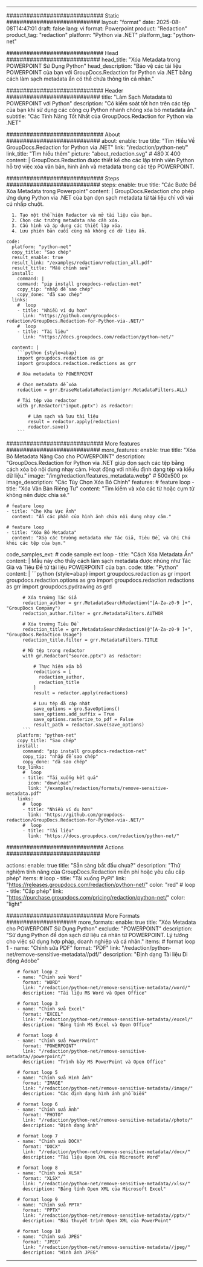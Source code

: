 
---
############################# Static ############################
layout: "format"
date:  2025-08-08T14:47:01
draft: false
lang: vi
format: Powerpoint
product: "Redaction"
product_tag: "redaction"
platform: "Python via .NET"
platform_tag: "python-net"

############################# Head ############################
head_title: "Xóa Metadata trong POWERPOINT Sử Dụng Python"
head_description: "Bảo vệ các tài liệu POWERPOINT của bạn với GroupDocs.Redaction for Python via .NET bằng cách làm sạch metadata ẩn có thể chứa thông tin cá nhân."

############################# Header ############################
title: "Làm Sạch Metadata từ POWERPOINT với Python" 
description: "Có kiểm soát tốt hơn trên các tệp của bạn khi sử dụng các công cụ Python nhanh chóng xóa bỏ metadata ẩn."
subtitle: "Các Tính Năng Tốt Nhất của GroupDocs.Redaction for Python via .NET" 

############################# About ############################
about:
    enable: true
    title: "Tìm Hiểu Về GroupDocs.Redaction for Python via .NET"
    link: "/redaction/python-net/"
    link_title: "Tìm hiểu thêm"
    picture: "about_redaction.svg" # 480 X 400
    content: |
       GroupDocs.Redaction được thiết kế cho các lập trình viên Python hỗ trợ việc xóa văn bản, hình ảnh và metadata trong các tệp POWERPOINT.

############################# Steps ############################
steps:
    enable: true
    title: "Các Bước Để Xóa Metadata trong Powerpoint"
    content: |
      GroupDocs.Redaction cho phép ứng dụng Python via .NET của bạn dọn sạch metadata từ tài liệu chỉ với vài cú nhấp chuột.
      
      1. Tạo một thể hiện Redactor và mở tài liệu của bạn.
      2. Chọn các trường metadata nào cần xóa.
      3. Cấu hình và áp dụng các thiết lập xóa.
      4. Lưu phiên bản cuối cùng mà không có dữ liệu ẩn.
   
    code:
      platform: "python-net"
      copy_title: "Sao chép"
      result_enable: true
      result_link: "/examples/redaction/redaction_all.pdf"
      result_title: "Mẫu chỉnh sửa"
      install:
        command: |
        command: "pip install groupdocs-redaction-net"
        copy_tip: "nhấp để sao chép"
        copy_done: "đã sao chép"
      links:
        #  loop
        - title: "Nhiều ví dụ hơn"
          link: "https://github.com/groupdocs-redaction/GroupDocs.Redaction-for-Python-via-.NET/"
        #  loop
        - title: "Tài liệu"
          link: "https://docs.groupdocs.com/redaction/python-net/"
          
      content: |
        ```python {style=abap}
        import groupdocs.redaction as gr
        import groupdocs.redaction.redactions as grr

        # Xóa metadata từ POWERPOINT

        # Chọn metadata để xóa
        redaction = grr.EraseMetadataRedaction(grr.MetadataFilters.ALL)

        # Tải tệp vào redactor
        with gr.Redactor("input.pptx") as redactor:

            # Làm sạch và lưu tài liệu
            result = redactor.apply(redaction)
            redactor.save()
        ```            


############################# More features ############################
more_features:
  enable: true
  title: "Xóa Bỏ Metadata Nâng Cao cho POWERPOINT"
  description: "GroupDocs.Redaction for Python via .NET giúp dọn sạch các tệp bằng cách xóa bỏ nội dung nhạy cảm. Hoạt động với nhiều định dạng tệp và kiểu dữ liệu."
  image: "/img/redaction/features_metadata.webp" # 500x500 px
  image_description: "Các Tùy Chọn Xóa Bỏ Chính"
  features:
    # feature loop
    - title: "Xóa Văn Bản Riêng Tư"
      content: "Tìm kiếm và xóa các từ hoặc cụm từ không nên được chia sẻ."

    # feature loop
    - title: "Che Khu Vực Ảnh"
      content: "Ẩn các phần của hình ảnh chứa nội dung nhạy cảm."

    # feature loop
    - title: "Xóa Bỏ Metadata"
      content: "Xóa các trường metadata như Tác Giả, Tiêu Đề, và Ghi Chú khỏi các tệp của bạn."
      
  code_samples_ext:
    # code sample ext loop
    - title: "Cách Xóa Metadata Ẩn"
      content: |
        Mẫu này cho thấy cách làm sạch metadata được nhúng như Tác Giả và Tiêu Đề từ tài liệu POWERPOINT của bạn.
      code:
        title: "Python"
        content: |
          ```python {style=abap}
          import groupdocs.redaction as gr
          import groupdocs.redaction.options as gro
          import groupdocs.redaction.redactions as grr
          import groupdocs.pydrawing as grd

          # Xóa trường Tác Giả
          redaction_author = grr.MetadataSearchRedaction("[A-Za-z0-9 ]+", "GroupDocs Company")
          redaction_author.filter = grr.MetadataFilters.AUTHOR

          # Xóa trường Tiêu Đề
          redaction_title = grr.MetadataSearchRedaction(@"[A-Za-z0-9 ]+", "GroupDocs.Redaction Usage")
          redaction_title.filter = grr.MetadataFilters.TITLE

          # Mở tệp trong redactor
          with gr.Redactor("source.pptx") as redactor:

              # Thực hiện xóa bỏ
              redactions = [
                redaction_author,
                redaction_title
              ]
              result = redactor.apply(redactions)

              # Lưu tệp đã cập nhật
              save_options = gro.SaveOptions()
              save_options.add_suffix = True
              save_options.rasterize_to_pdf = False
              result_path = redactor.save(save_options)
          ```
        platform: "python-net"
        copy_title: "Sao chép"
        install:
          command: "pip install groupdocs-redaction-net"
          copy_tip: "nhấp để sao chép"
          copy_done: "đã sao chép"
        top_links:
          #  loop
          - title: "Tải xuống kết quả"
            icon: "download"
            link: "/examples/redaction/formats/remove-sensitive-metadata.pdf"
        links:
          #  loop
          - title: "Nhiều ví dụ hơn"
            link: "https://github.com/groupdocs-redaction/GroupDocs.Redaction-for-Python-via-.NET/"
          #  loop
          - title: "Tài liệu"
            link: "https://docs.groupdocs.com/redaction/python-net/"


############################# Actions ############################

actions:
  enable: true
  title: "Sẵn sàng bắt đầu chưa?"
  description: "Thử nghiệm tính năng của GroupDocs.Redaction miễn phí hoặc yêu cầu cấp phép"
  items:
    #  loop
    - title: "Tải xuống PyPi"
      link: "https://releases.groupdocs.com/redaction/python-net/"
      color: "red"
        #  loop
    - title: "Cấp phép"
      link: "https://purchase.groupdocs.com/pricing/redaction/python-net/"
      color: "light"


############################# More Formats #####################
more_formats:
    enable: true
    title: "Xóa Metadata cho POWERPOINT Sử Dụng Python"
    exclude: "POWERPOINT"
    description: "Sử dụng Python để dọn sạch dữ liệu cá nhân từ POWERPOINT. Lý tưởng cho việc sử dụng hợp pháp, doanh nghiệp và cá nhân."
    items: 
        # format loop 1
        - name: "Chỉnh sửa PDF"
          format: "PDF"
          link: "/redaction/python-net/remove-sensitive-metadata//pdf/"
          description: "Định dạng Tài liệu Di động Adobe"

        # format loop 2
        - name: "Chỉnh sửa Word"
          format: "WORD"
          link: "/redaction/python-net/remove-sensitive-metadata//word/"
          description: "Tài liệu MS Word và Open Office"
          
        # format loop 3
        - name: "Chỉnh sửa Excel"
          format: "EXCEL"
          link: "/redaction/python-net/remove-sensitive-metadata//excel/"
          description: "Bảng tính MS Excel và Open Office"

        # format loop 4
        - name: "Chỉnh sửa PowerPoint"
          format: "POWERPOINT"
          link: "/redaction/python-net/remove-sensitive-metadata//powerpoint/"
          description: "Trình bày MS PowerPoint và Open Office"

        # format loop 5
        - name: "Chỉnh sửa Hình ảnh"
          format: "IMAGE"
          link: "/redaction/python-net/remove-sensitive-metadata//image/"
          description: "Các định dạng hình ảnh phổ biến"

        # format loop 6
        - name: "Chỉnh sửa Ảnh"
          format: "PHOTO"
          link: "/redaction/python-net/remove-sensitive-metadata//photo/"
          description: "Định dạng ảnh"

        # format loop 7
        - name: "Chỉnh sửa DOCX"
          format: "DOCX"
          link: "/redaction/python-net/remove-sensitive-metadata//docx/"
          description: "Tài liệu Open XML của Microsoft Word"
          
        # format loop 8
        - name: "Chỉnh sửa XLSX"
          format: "XLSX"
          link: "/redaction/python-net/remove-sensitive-metadata//xlsx/"
          description: "Bảng tính Open XML của Microsoft Excel"
          
        # format loop 9
        - name: "Chỉnh sửa PPTX"
          format: "PPTX"
          link: "/redaction/python-net/remove-sensitive-metadata//pptx/"
          description: "Bài thuyết trình Open XML của PowerPoint"

        # format loop 10
        - name: "Chỉnh sửa JPEG"
          format: "JPEG"
          link: "/redaction/python-net/remove-sensitive-metadata//jpeg/"
          description: "Hình ảnh JPEG"


---